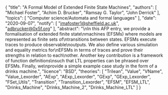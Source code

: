 {
    "title": "A Formal Model of Extended Finite State Machines",
    "authors": [
        "Michael Foster",
        "Achim D. Brucker",
        "Ramsay G. Taylor",
        "John Derrick"
    ],
    "topics": [
        "Computer science/Automata and formal languages"
    ],
    "date": "2020-09-07",
    "notify": [
        "jmafoster1@sheffield.ac.uk",
        "adbrucker@0x5f.org"
    ],
    "abstract": "\nIn this AFP entry, we provide a formalisation of extended finite state\nmachines (EFSMs) where models are represented as finite sets of\ntransitions between states. EFSMs execute traces to produce observable\noutputs. We also define various simulation and equality metrics for\nEFSMs in terms of traces and prove their strengths in relation to each\nother. Another key contribution is a framework of function definitions\nsuch that LTL properties can be phrased over EFSMs. Finally, we\nprovide a simple example case study in the form of a drinks machine.",
    "licence": "BSD",
    "theories": [
        "Trilean",
        "Value",
        "VName",
        "Value_Lexorder",
        "AExp",
        "AExp_Lexorder",
        "GExp",
        "GExp_Lexorder",
        "FSet_Utils",
        "Transition",
        "Transition_Lexorder",
        "EFSM",
        "EFSM_LTL",
        "Drinks_Machine",
        "Drinks_Machine_2",
        "Drinks_Machine_LTL"
    ]
}